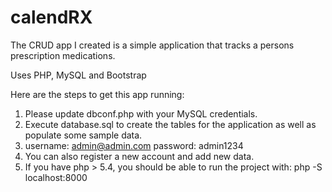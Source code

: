 # calendRX


The CRUD app I created is a simple application that tracks a persons prescription medications.

Uses PHP, MySQL and Bootstrap

Here are the steps to get this app running:

1. Please update dbconf.php with your MySQL credentials.
2. Execute database.sql to create the tables for the application as well as populate some sample data.
3. username: admin@admin.com password: admin1234
4. You can also register a new account and add new data.
5. If you have php > 5.4, you should be able to run the project with: php -S localhost:8000




